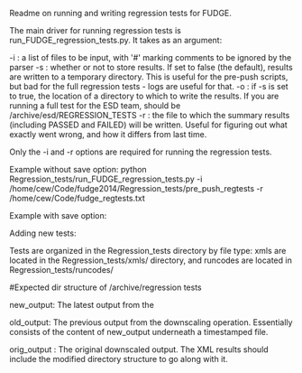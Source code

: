 Readme on running and writing regression tests for FUDGE. 

The main driver for running regression tests is run_FUDGE_regression_tests.py. It takes as an argument: 

-i : a list of files to be input, with '#' marking comments to be ignored by the parser
-s : whether or not to store results. If set to false (the default), results are written to a temporary directory. This is useful for the pre-push scripts, but bad for the full regression tests - logs are useful for that. 
-o : if -s is set to true, the location of a directory to which to write the results. If you are running a full test for the ESD team, should be /archive/esd/REGRESSION_TESTS
-r : the file to which the summary results (including PASSED and FAILED) will be written. Useful for figuring out what exactly went wrong, and how it differs from last time.

Only the -i and -r options are required for running the regression tests.

Example without save option: 
python Regression_tests/run_FUDGE_regression_tests.py -i /home/cew/Code/fudge2014/Regression_tests/pre_push_regtests -r /home/cew/Code/fudge_regtests.txt

Example with save option: 



Adding new tests: 

Tests are organized in the Regression_tests directory by file type: xmls are located in the Regression_tests/xmls/ directory, and runcodes are located in Regression_tests/runcodes/


#Expected dir structure of /archive/regression tests

new_output: The latest output from the 

old_output: The previous output from the downscaling operation. Essentially consists of the content of new_output underneath a timestamped file. 

orig_output : The original downscaled output.  The XML results should include the modified directory structure to go along with it.
